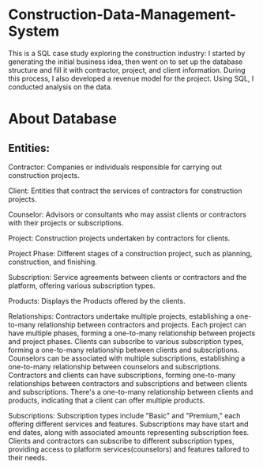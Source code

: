# Construction-Data-Management-System
This is a SQL case study exploring the construction industry:  I started by generating the initial business idea, then went on to set up the database structure and fill it with contractor, project, and client information. During this process, I also developed a revenue model for the project.  Using SQL, I conducted analysis on the data.

# About Database

## Entities:
Contractor: Companies or individuals responsible for carrying out construction projects.

Client: Entities that contract the services of contractors for construction projects.

Counselor: Advisors or consultants who may assist clients or contractors with their projects or subscriptions.

Project: Construction projects undertaken by contractors for clients.

Project Phase: Different stages of a construction project, such as planning, construction, and finishing.

Subscription: Service agreements between clients or contractors and the platform, offering various subscription types.

Products: Displays the Products offered by the clients.

Relationships:
Contractors undertake multiple projects, establishing a one-to-many relationship between contractors and projects.
Each project can have multiple phases, forming a one-to-many relationship between projects and project phases.
Clients can subscribe to various subscription types, forming a one-to-many relationship between clients and subscriptions.
Counselors can be associated with multiple subscriptions, establishing a one-to-many relationship between counselors and subscriptions.
Contractors and clients can have subscriptions, forming one-to-many relationships between contractors and subscriptions and between clients and subscriptions.
There's a one-to-many relationship between clients and products, indicating that a client can offer multiple products.

Subscriptions:
Subscription types include "Basic" and "Premium," each offering different services and features.
Subscriptions may have start and end dates, along with associated amounts representing subscription fees.
Clients and contractors can subscribe to different subscription types, providing access to platform services(counselors) and features tailored to their needs.

